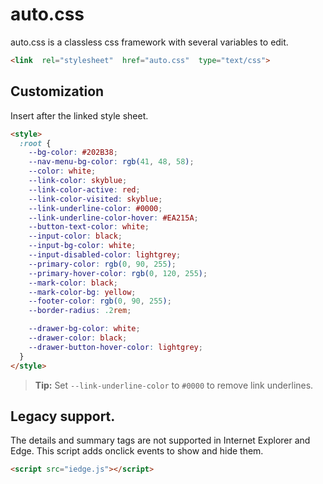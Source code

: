 # auto.css
auto.css is a classless css framework with several variables to edit.
```html
<link  rel="stylesheet"  href="auto.css"  type="text/css">
```
## Customization
Insert after the linked style sheet.
```html
<style>
  :root {
    --bg-color: #202B38;
    --nav-menu-bg-color: rgb(41, 48, 58);
    --color: white;
    --link-color: skyblue;
    --link-color-active: red;
    --link-color-visited: skyblue;
    --link-underline-color: #0000;
    --link-underline-color-hover: #EA215A;
    --button-text-color: white;
    --input-color: black;
    --input-bg-color: white;
    --input-disabled-color: lightgrey;
    --primary-color: rgb(0, 90, 255);
    --primary-hover-color: rgb(0, 120, 255);
    --mark-color: black;
    --mark-color-bg: yellow;
    --footer-color: rgb(0, 90, 255);
    --border-radius: .2rem;

    --drawer-bg-color: white;
    --drawer-color: black;
    --drawer-button-hover-color: lightgrey;
  }
</style>
```
>  **Tip:** Set `--link-underline-color` to `#0000` to remove link underlines.

## Legacy support.
The details and summary tags are not supported in Internet Explorer and Edge. This script adds onclick events to show and hide them.
```html
<script src="iedge.js"></script>
```